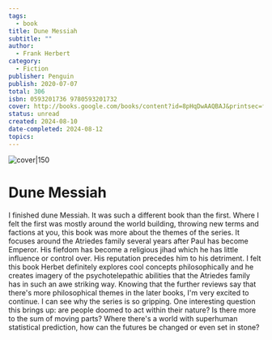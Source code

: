 ```yaml
---
tags:
  - book
title: Dune Messiah
subtitle: ""
author:
  - Frank Herbert
category:
  - Fiction
publisher: Penguin
publish: 2020-07-07
total: 306
isbn: 0593201736 9780593201732
cover: http://books.google.com/books/content?id=8pHqDwAAQBAJ&printsec=frontcover&img=1&zoom=1&source=gbs_api
status: unread
created: 2024-08-10
date-completed: 2024-08-12
topics:
---
```


![cover|150](http://books.google.com/books/content?id=8pHqDwAAQBAJ&printsec=frontcover&img=1&zoom=1&source=gbs_api)
# Dune Messiah
I finished dune Messiah. It was such a different book than the first. Where I felt the first was mostly around the world building, throwing new terms and factions at you, this book was more about the themes of the series. It focuses around the Atriedes family several years after Paul has become Emperor. His fiefdom has become a religious jihad which he has little influence or control over. His reputation precedes him to his detriment. I felt this book Herbet definitely explores cool concepts philosophically and he creates imagery of the psychotelepathic abilities that the Atriedes family has in such an awe striking way. Knowing that the further reviews say that there's more philosophical themes in the later books, I'm very excited to continue. I can see why the series is so gripping. One interesting question this brings up: are people doomed to act within their nature? Is there more to the sum of moving parts? Where there's a world with superhuman statistical prediction, how can the futures be changed or even set in stone? 